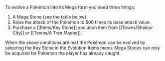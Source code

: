 To evolve a Pokémon into its Mega form you need three things:
1. A Mega Stone (see the table below).
2. Raise the attack of the Pokémon to 500 times its base attack value.
3. Purchase a [[Items/Key Stone]] evolution item from [[Towns/Shalour City]] or [[Towns/A Tree Maybe]].

When the above conditions are met the Pokémon can be evolved by selecting the Key Stone in the Evolution Items menu.  Mega Stones can only be acquired for Pokémon the player has already caught.
